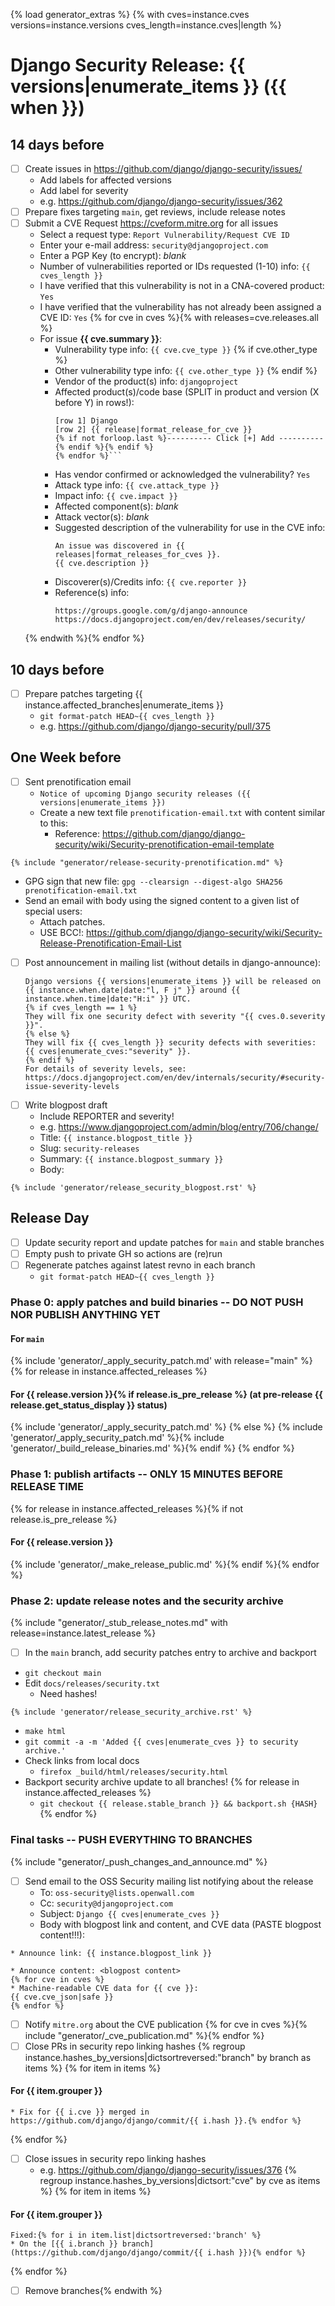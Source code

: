 {% load generator_extras %}
{% with cves=instance.cves versions=instance.versions cves_length=instance.cves|length %}
# Django Security Release: {{ versions|enumerate_items }} ({{ when }})

## 14 days before

- [ ] Create issues in https://github.com/django/django-security/issues/
  - Add labels for affected versions
  - Add label for severity
  - e.g. https://github.com/django/django-security/issues/362
- [ ] Prepare fixes targeting `main`, get reviews, include release notes
- [ ] Submit a CVE Request https://cveform.mitre.org for all issues
  - Select a request type: `Report Vulnerability/Request CVE ID`
  - Enter your e-mail address: `security@djangoproject.com`
  - Enter a PGP Key (to encrypt): _blank_
  - Number of vulnerabilities reported or IDs requested (1-10) info: `{{ cves_length }}`
  - I have verified that this vulnerability is not in a CNA-covered product: `Yes`
  - I have verified that the vulnerability has not already been assigned a CVE ID: `Yes`
  {% for cve in cves %}{% with releases=cve.releases.all %}
  - For issue **{{ cve.summary }}**:
    - Vulnerability type info: `{{ cve.cve_type }}`
    {% if cve.other_type %}
    - Other vulnerability type info: `{{ cve.other_type }}`
    {% endif %}
    - Vendor of the product(s) info: `djangoproject`
    - Affected product(s)/code base (SPLIT in product and version (X before Y) in rows!):
      ```{% for release in releases %}{% if not release.is_pre_release %}
      [row 1] Django
      [row 2] {{ release|format_release_for_cve }}
      {% if not forloop.last %}---------- Click [+] Add ----------{% endif %}{% endif %}
      {% endfor %}```
    - Has vendor confirmed or acknowledged the vulnerability? `Yes`
    - Attack type info: `{{ cve.attack_type }}`
    - Impact info: `{{ cve.impact }}`
    - Affected component(s): _blank_
    - Attack vector(s): _blank_
    - Suggested description of the vulnerability for use in the CVE info:
      ```
      An issue was discovered in {{ releases|format_releases_for_cves }}.
      {{ cve.description }}
      ```
    - Discoverer(s)/Credits info: `{{ cve.reporter }}`
    - Reference(s) info:
      ```
      https://groups.google.com/g/django-announce
      https://docs.djangoproject.com/en/dev/releases/security/
      ```
  {% endwith %}{% endfor %}

## 10 days before

- [ ] Prepare patches targeting {{ instance.affected_branches|enumerate_items }}
  - `git format-patch HEAD~{{ cves_length }}`
  - e.g. https://github.com/django/django-security/pull/375

## One Week before

- [ ] Sent prenotification email
  - `Notice of upcoming Django security releases ({{ versions|enumerate_items }})`
  - Create a new text file `prenotification-email.txt` with content similar to this:
    - Reference: https://github.com/django/django-security/wiki/Security-prenotification-email-template
```
{% include "generator/release-security-prenotification.md" %}
```
  - GPG sign that new file: `gpg --clearsign --digest-algo SHA256 prenotification-email.txt`
  - Send an email with body using the signed content to a given list of special users:
    - Attach patches.
    - USE BCC!: https://github.com/django/django-security/wiki/Security-Release-Prenotification-Email-List
- [ ] Post announcement in mailing list (without details in django-announce):
    ```
    Django versions {{ versions|enumerate_items }} will be released on
    {{ instance.when.date|date:"l, F j" }} around {{ instance.when.time|date:"H:i" }} UTC.
    {% if cves_length == 1 %}
    They will fix one security defect with severity "{{ cves.0.severity }}".
    {% else %}
    They will fix {{ cves_length }} security defects with severities: {{ cves|enumerate_cves:"severity" }}.
    {% endif %}
    For details of severity levels, see:
    https://docs.djangoproject.com/en/dev/internals/security/#security-issue-severity-levels
    ```
- [ ] Write blogpost draft
  - Include REPORTER and severity!
  - e.g. https://www.djangoproject.com/admin/blog/entry/706/change/
  - Title: `{{ instance.blogpost_title }}`
  - Slug: `security-releases`
  - Summary: `{{ instance.blogpost_summary }}`
  - Body:
```
{% include 'generator/release_security_blogpost.rst' %}
```

## Release Day

- [ ] Update security report and update patches for `main` and stable branches
- [ ] Empty push to private GH so actions are (re)run
- [ ] Regenerate patches against latest revno in each branch
  - `git format-patch HEAD~{{ cves_length }}`

### Phase 0: apply patches and build binaries -- DO NOT PUSH NOR PUBLISH ANYTHING YET

#### For `main`
{% include 'generator/_apply_security_patch.md' with release="main" %}
{% for release in instance.affected_releases %}
#### For {{ release.version }}{% if release.is_pre_release %} (at pre-release {{ release.get_status_display }} status)
{% include 'generator/_apply_security_patch.md' %}
{% else %}
{% include 'generator/_apply_security_patch.md' %}{% include 'generator/_build_release_binaries.md' %}{% endif %}
{% endfor %}

### Phase 1: publish artifacts -- ONLY 15 MINUTES BEFORE RELEASE TIME
{% for release in instance.affected_releases %}{% if not release.is_pre_release %}
#### For {{ release.version }}
{% include 'generator/_make_release_public.md' %}{% endif %}{% endfor %}

### Phase 2: update release notes and the security archive
{% include "generator/_stub_release_notes.md" with release=instance.latest_release %}
- [ ]  In the `main` branch, add security patches entry to archive and backport
  - `git checkout main`
  - Edit `docs/releases/security.txt`
      - Need hashes!
```
{% include 'generator/release_security_archive.rst' %}
```
  - `make html`
  - `git commit -a -m 'Added {{ cves|enumerate_cves }} to security archive.'`
  - Check links from local docs
      - `firefox _build/html/releases/security.html`
  - Backport security archive update to all branches!
    {% for release in instance.affected_releases %}
    - `git checkout {{ release.stable_branch }} && backport.sh {HASH}`
    {% endfor %}

### Final tasks -- PUSH EVERYTHING TO BRANCHES

{% include "generator/_push_changes_and_announce.md" %}
- [ ] Send email to the OSS Security mailing list notifying about the release
  - To: `oss-security@lists.openwall.com`
  - Cc: `security@djangoproject.com`
  - Subject: `Django {{ cves|enumerate_cves }}`
  - Body with blogpost link and content, and CVE data (PASTE blogpost content!!!):
```
* Announce link: {{ instance.blogpost_link }}

* Announce content: <blogpost content>
{% for cve in cves %}
* Machine-readable CVE data for {{ cve }}:
{{ cve.cve_json|safe }}
{% endfor %}
```
- [ ] Notify `mitre.org` about the CVE publication
  {% for cve in cves %}{% include "generator/_cve_publication.md" %}{% endfor %}
- [ ] Close PRs in security repo linking hashes
  {% regroup instance.hashes_by_versions|dictsortreversed:"branch" by branch as items %}
  {% for item in items %}
#### For {{ item.grouper }}
```{% for i in item.list %}
* Fix for {{ i.cve }} merged in https://github.com/django/django/commit/{{ i.hash }}.{% endfor %}
```
  {% endfor %}
- [ ] Close issues in security repo linking hashes
  - e.g. https://github.com/django/django-security/issues/376
  {% regroup instance.hashes_by_versions|dictsort:"cve" by cve as items %}
  {% for item in items %}
#### For {{ item.grouper }}
```
Fixed:{% for i in item.list|dictsortreversed:'branch' %}
* On the [{{ i.branch }} branch](https://github.com/django/django/commit/{{ i.hash }}){% endfor %}
```
  {% endfor %}
- [ ] Remove branches{% endwith %}
